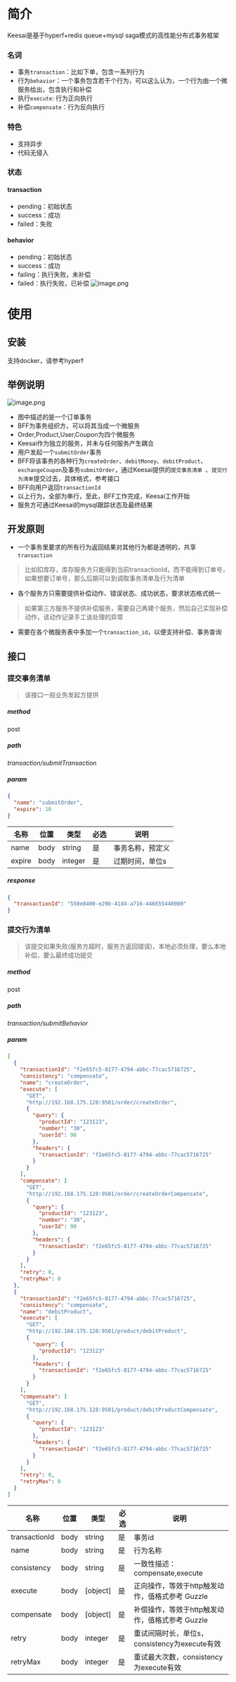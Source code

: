 # 简介
Keesai是基于hyperf+redis queue+mysql saga模式的高性能分布式事务框架
### 名词
* 事务`transaction`：比如下单，包含一系列行为
* 行为`behavior`：一个事务包含若干个行为，可以这么认为，一个行为由一个微服务给出，包含执行和补偿
* 执行`execute`: 行为正向执行
* 补偿`compensate`：行为反向执行
### 特色
* 支持异步
* 代码无侵入
### 状态
#### transaction
* pending：初始状态
* success：成功
* failed：失败
#### behavior
* pending：初始状态
* success：成功
* failing：执行失败，未补偿
* failed：执行失败，已补偿
![image.png](https://s1.ax1x.com/2022/05/02/OPUzqI.png)
# 使用
## 安装
支持docker，请参考hyperf
## 举例说明
![image.png](https://s1.ax1x.com/2022/05/02/OPU7a6.png)
* 图中描述的是一个订单事务
* BFF为事务组织方，可以将其当成一个微服务
* Order,Product,User,Coupon为四个微服务
* Keesai作为独立的服务，并未与任何服务产生耦合
* 用户发起一个`submitOrder`事务
* BFF将该事务的各种行为`createOrder`、`debitMoney`、`debitProduct`、`exchangeCoupon`及事务`submitOrder`，通过Keesai提供的`提交事务清单
  `、`提交行为清单`提交过去，具体格式，参考接口
* BFF向用户返回`transactionId`
* 以上行为，全部为串行，至此，BFF工作完成，Keesai工作开始
* 服务方可通过Keesai的mysql跟踪状态及最终结果
## 开发原则
* 一个事务里要求的所有行为返回结果对其他行为都是透明的，共享`transaction`
>比如扣库存，库存服务方只能得到当前transactionId，而不能得到订单号，如果想要订单号，那么后期可以到调取事务清单及行为清单
* 各个服务方只需要提供补偿动作、错误状态、成功状态，要求状态格式统一
>如果第三方服务不提供补偿服务，需要自己再建个服务，然后自己实现补偿动作，该动作记录手工该处理的异常
* 需要在各个微服务表中多加一个`transaction_id`，以便支持补偿、事务查询
## 接口
### 提交事务清单
>该接口一般业务发起方提供
##### method
post
##### path
_transaction/submitTransaction_
##### param
```json
{
  "name": "submitOrder",
  "expire": 10
}
```
| 名称            | 位置   | 类型       | 必选  | 说明       |
|---------------|------|----------|-----|----------|
| name          | body | string   | 是   | 事务名称，预定义 |
| expire        | body | integer  | 是   | 过期时间，单位s |
##### response
```json
{
  "transactionId": "550e8400-e29b-41d4-a716-446655440000"
}
```
### 提交行为清单
>该提交如果失败(服务方超时，服务方返回错误)，本地必须处理，要么本地补偿，要么最终成功提交
##### method
post
##### path
_transaction/submitBehavior_
##### param
```json
[
  {
    "transactionId": "f2e65fc5-8177-4794-abbc-77cac5716725",
    "consistency": "compensate",
    "name": "createOrder",
    "execute": [
      "GET",
      "http://192.168.175.128:9501/order/createOrder",
      {
        "query": {
          "productId": "123123",
          "number": "30",
          "userId": 90
        },
        "headers": {
          "transactionId": "f2e65fc5-8177-4794-abbc-77cac5716725"
        }
      }
    ],
    "compensate": [
      "GET",
      "http://192.168.175.128:9501/order/createOrderCompensate",
      {
        "query": {
          "productId": "123123",
          "number": "30",
          "userId": 90
        },
        "headers": {
          "transactionId": "f2e65fc5-8177-4794-abbc-77cac5716725"
        }
      }
    ],
    "retry": 0,
    "retryMax": 0
  },
  {
    "transactionId": "f2e65fc5-8177-4794-abbc-77cac5716725",
    "consistency": "compensate",
    "name": "debitProduct",
    "execute": [
      "GET",
      "http://192.168.175.128:9501/product/debitProduct",
      {
        "query": {
          "productId": "123123"
        },
        "headers": {
          "transactionId": "f2e65fc5-8177-4794-abbc-77cac5716725"
        }
      }
    ],
    "compensate": [
      "GET",
      "http://192.168.175.128:9501/product/debitProductCompensate",
      {
        "query": {
          "productId": "123123"
        },
        "headers": {
          "transactionId": "f2e65fc5-8177-4794-abbc-77cac5716725"
        }
      }
    ],
    "retry": 0,
    "retryMax": 0
  }
]
```
| 名称            | 位置   | 类型       | 必选  | 说明                               |
|---------------|------|----------|-----|----------------------------------|
| transactionId | body | string   | 是   | 事务id                             |
| name          | body | string   | 是   | 行为名称                             |
| consistency   | body | string   | 是   | 一致性描述：compensate,execute         |
| execute       | body | [object] | 是   | 正向操作，等效于http触发动作，值格式参考 Guzzle    |
| compensate    | body | [object] | 是   | 补偿操作，等效于http触发动作，值格式参考 Guzzle    |
| retry         | body | integer  | 是   | 重试间隔时长，单位s，consistency为execute有效 |
| retryMax      | body | integer  | 是   | 重试最大次数，consistency为execute有效     |